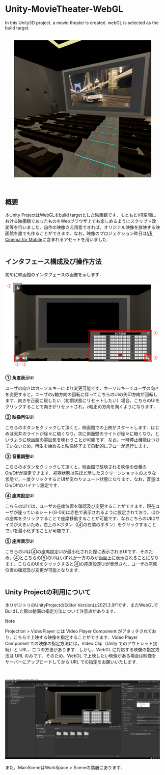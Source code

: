 # Unity-MovieTheater-WebGL
In this Unity3D project, a movie theater is created. webGL is selected as the build target.
<br><br>
<p align="center">
  <img src="Document/MovieTheater_Screenshot1.png" />
</p>
<br>



## 概要
本Unity ProjectはWebGLをbuild targetとした映画館です．もともとVR空間における映画館であったものをWebブラウザ上でも楽しめるようにスクリプト改変等を行いました．自作の映像さえ用意できれば，オリジナル映像を放映する映画館を誰でも作ることができます．なお，映像のプロジェクション昨日は[VR Cinema for Mobile](https://assetstore.unity.com/packages/3d/props/interior/vr-cinema-for-mobile-150120)に含まれるアセットを用いました．
<br><br>



## インタフェース構成及び操作方法
初めに映画館のインタフェースの画像を示します．
<br><br>
![MovieTheaterのインタフェース](Document/MovieTheater_Screenshot2.png)
<br>

**① 角度表示UI**

ユーザの向きはカーソルキーにより変更可能です．カーソルキーでユーザの向きを変更すると，ユーザのy軸方向の回転に伴ってこちらのUIの矢印方向が回転します．向きを正面に戻したい（初期状態にリセットしたい）場合，こちらのUIをクリックすることで向きがリセットされ，z軸正の方向を向くようになります．

**② 映像再生UI**

こちらのボタンをクリックして頂くと，映画館での上映がスタートします．はじめは天井のライトが徐々に暗くなり，次に側面壁のライトが徐々に暗くなり，というように映画館の雰囲気を味わうことが可能です．なお，一時停止機能はつけていないため，再生を始めると映像終了まで自動的にフローが進行します．

**③ 音量調整UI**

こちらのボタンをクリックして頂くと，映画館で放映される映像の音量のOn/Offが設定できます．初期状態は先ほど示したスクリーンショットのような状態で，一度クリックするとUIが変わりミュート状態になります．なお，音量はOn/Offのバイナリ設定です．

**④ 座席設定UI**

こちらのUIでは，ユーザの座席位置を確認及び変更することができます．現在ユーザが座っているシート(G-06)は赤色で表示されるように設定されており，ほかの座席をクリックすることで座席移動することが可能です．なおこちらのUIはサイズが大きいため，右上の✕ボタン（④の左隣のボタン）をクリックすることでUIを最小化することが可能です．

**⑤ 座席表示UI**

こちらのUIは④の座席設定UIが最小化された際に表示されるUIです．そのため，④とこちらの⑤のUIはいずれか一方のみが画面上に表示されることになります．こちらのUIをクリックすると④の座席設定UIが表示され，ユーザの座席位置の確認及び変更が可能となります．
<br><br>



## Unity Projectの利用について
本リポジトリのUnityProjectのEditor Versionは2021.3.9f1です．またWebGLでBuildした際の動画の指定方法について注意点があります．

> [!Note]
> Projection > VideoPlayer には Video Player Component がアタッチされており，こちらで上映する映像を指定することができます．Video Player Component での映像の指定方法には，Video Clip（Unity でのアウトレット接続）と URL、二つの方法があります．しかし，WebGL に対応する映像の指定方法は URL のみです．そのため，WebGL で上映したい映像がある場合は映像をサーバーにアップロードしてから URL での指定をお願いいたします．

<br>

![UnityEditorのスクリーンショット](Document/UnityEditor_Screenshot.png)
<br>

また，MainSceneはWorkSpace > Sceneの階層にあります．
<br><br>
